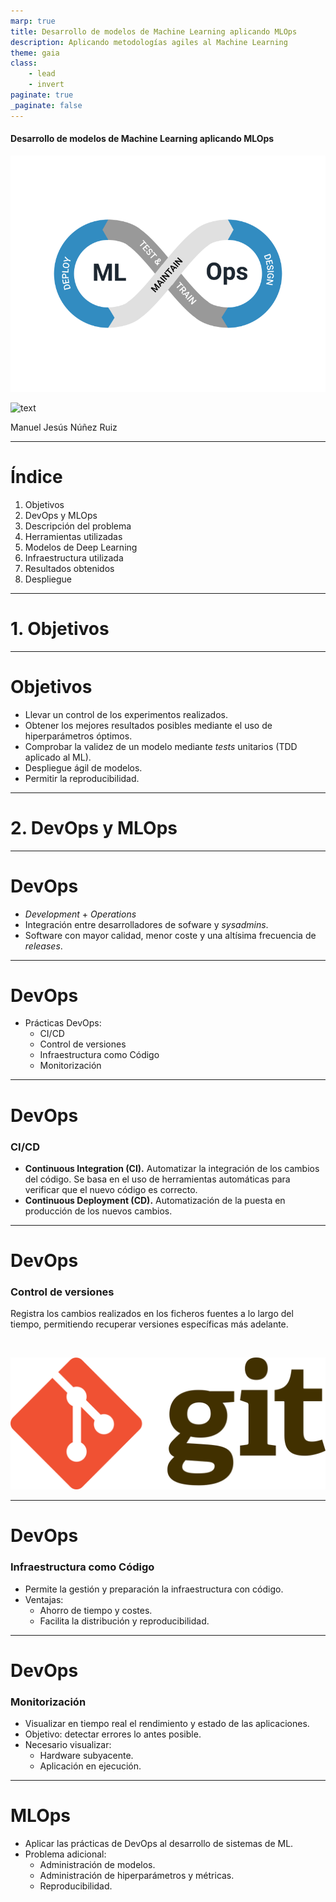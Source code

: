 ```yaml
---
marp: true
title: Desarrollo de modelos de Machine Learning aplicando MLOps
description: Aplicando metodologías agiles al Machine Learning
theme: gaia
class:
    - lead
    - invert   
paginate: true
_paginate: false
---
```


<!-- _class: lead -->

#### Desarrollo de modelos de Machine Learning aplicando MLOps

![bg right 130%](images/mlops.png)

![text](#120)

Manuel Jesús Núñez Ruiz

---

# Índice

1. Objetivos
2. DevOps y MLOps
3. Descripción del problema
4. Herramientas utilizadas
5. Modelos de Deep Learning
6. Infraestructura utilizada
7. Resultados obtenidos
8. Despliegue

<!-- footer: Manuel Jesús Núñez Ruiz -->

---

<!-- _class: lead -->

# 1. Objetivos

---

# Objetivos

- Llevar un control de los experimentos realizados.
- Obtener los mejores resultados posibles mediante el uso de hiperparámetros óptimos.
- Comprobar la validez de un modelo mediante *tests* unitarios (TDD aplicado al ML).
- Despliegue ágil de modelos.
- Permitir la reproducibilidad.

<!-- _footer: Sección 1: Objetivos -->
---

<!-- _class: lead -->

# 2. DevOps y MLOps

---

# DevOps

- *Development* + *Operations*
- Integración entre desarrolladores de sofware y *sysadmins*.
- Software con mayor calidad, menor coste y una altísima frecuencia de *releases*.

<!-- footer: Sección 2: DevOps y MLOps -->
  
---

# DevOps

- Prácticas DevOps:
  - CI/CD
  - Control de versiones
  - Infraestructura como Código
  - Monitorización

---

# DevOps
### CI/CD

- **Continuous Integration (CI).** Automatizar la integración de los cambios del código. Se basa en el uso de herramientas automáticas para verificar que el nuevo código es correcto.
- **Continuous Deployment (CD).** Automatización de la puesta en producción de los nuevos cambios.

---

# DevOps
### Control de versiones

Registra los cambios realizados en los ficheros fuentes a lo largo del tiempo, permitiendo recuperar versiones específicas más adelante.

<br/>

![width:400px](images/gitlogo.png)

---

# DevOps
### Infraestructura como Código

- Permite la gestión y preparación la infraestructura con código.
- Ventajas:
  - Ahorro de tiempo y costes.
  - Facilita la distribución y reproducibilidad.

---

# DevOps

### Monitorización

- Visualizar en tiempo real el rendimiento y estado de las aplicaciones.
- Objetivo: detectar errores lo antes posible.
- Necesario visualizar:
  - Hardware subyacente.
  - Aplicación en ejecución.

---

# MLOps

- Aplicar las prácticas de DevOps al desarrollo de sistemas de ML.
- Problema adicional:
  - Administración de modelos.
  - Administración de hiperparámetros y métricas.
  - Reproducibilidad.

